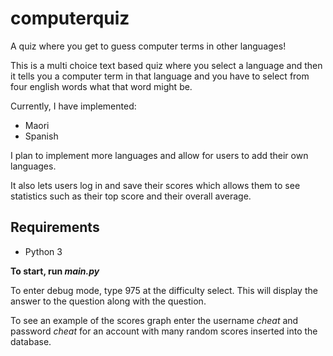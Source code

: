 # computerquiz
A quiz where you get to guess computer terms in other languages!

This is a multi choice text based quiz where you select a language and then it tells you a computer term in that language and you have to select from four english words what that word might be.

Currently, I have implemented:
<ul>
<li>Maori</li>
<li>Spanish</li>
</ul>

I plan to implement more languages and allow for users to add their own languages.

It also lets users log in and save their scores which allows them to see statistics such as their top score and their overall average.

<h2>Requirements</h2>
<ul>
<li>Python 3</li>
</ul>

<b>To start, run <span style="font-style:italic;">main.py</span></b>

To enter debug mode, type 975 at the difficulty select. This will display the answer to the question along with the question.

To see an example of the scores graph enter the username <span style="font-style:italic;">cheat</span> and password <span style="font-style:italic;">cheat</span> for an account with many random scores inserted into the database.
